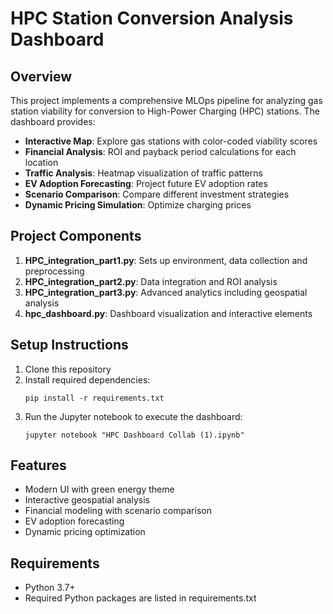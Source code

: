 # HPC Station Conversion Analysis Dashboard

## Overview

This project implements a comprehensive MLOps pipeline for analyzing gas station viability for conversion to High-Power Charging (HPC) stations. The dashboard provides:

- **Interactive Map**: Explore gas stations with color-coded viability scores
- **Financial Analysis**: ROI and payback period calculations for each location
- **Traffic Analysis**: Heatmap visualization of traffic patterns
- **EV Adoption Forecasting**: Project future EV adoption rates
- **Scenario Comparison**: Compare different investment strategies
- **Dynamic Pricing Simulation**: Optimize charging prices

## Project Components

1. **HPC_integration_part1.py**: Sets up environment, data collection and preprocessing
2. **HPC_integration_part2.py**: Data integration and ROI analysis
3. **HPC_integration_part3.py**: Advanced analytics including geospatial analysis
4. **hpc_dashboard.py**: Dashboard visualization and interactive elements

## Setup Instructions

1. Clone this repository
2. Install required dependencies:
   ```
   pip install -r requirements.txt
   ```
3. Run the Jupyter notebook to execute the dashboard:
   ```
   jupyter notebook "HPC Dashboard Collab (1).ipynb"
   ```

## Features

- Modern UI with green energy theme
- Interactive geospatial analysis
- Financial modeling with scenario comparison
- EV adoption forecasting
- Dynamic pricing optimization

## Requirements

- Python 3.7+
- Required Python packages are listed in requirements.txt
